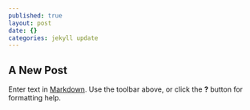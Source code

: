 ```yaml
---
published: true
layout: post
date: {}
categories: jekyll update
---
```



## A New Post

Enter text in [Markdown](http://daringfireball.net/projects/markdown/). Use the toolbar above, or click the **?** button for formatting help.

